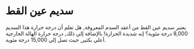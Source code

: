 # سديم عين القط

يعتبر سديم عين القط من أعقد السدم المعروفة, هل تعلم أن درجة حرارة هذا السديم
8,000 درجة مئوية؟ إنه شديدة الحرارة! بالإضافة إلي ذلك, درجة حرارة الهالة
الخارجية أعلي بكثير, حيث تصل إلي 15,000 درجة مئوية.
